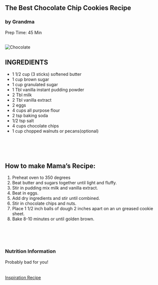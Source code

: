 <html>
<article>
<h1> The Best Chocolate Chip Cookies Recipe </h1>
<h3>by Grandma</h3>
<p>Prep Time: 45 Min</p>
<br>
<img src="./img/cookies.jpg" alt=Chocolate Chip Cookies>
<br>
<h2>INGREDIENTS</h2>
<ul style="list-style-type:disc;">
<li>1 1/2 cup (3 sticks) softened butter</li>
<li>1 cup brown sugar</li>
<li>1 cup granulated sugar</li>
<li>1 Tbl vanilla instant pudding powder</li>
<li>2 Tbl milk</li>
<li>2 Tbl vanilla extract</li>
<li>2 eggs</li>
<li>4 cups all purpose flour</li>
<li>2 tsp baking soda</li>
<li>1/2 tsp salt</li>
<li>4 cups chocolate chips</li>
<li>1 cup chopped walnuts or pecans(optional)</li>
</ul>
<br>
<br>
<br>
<h2>How to make Mama’s Recipe:</h2>
<ol type="1">
<li>Preheat oven to 350 degrees </li>
<li>Beat butter and sugars together until light and fluffy. </li>
<li>Stir in pudding mix milk and vanilla extract. </li>
<li>Beat in eggs. </li>
<li>Add dry ingredients and stir until combined.</li>
<li>Stir in chocolate chips and nuts.</li>
<li>Place 1 1/2 inch balls of dough 2 inches apart on an un greased cookie sheet. </li>
<li>Bake 8-10 minutes or until golden brown.</li>
</ol>
<br>
<br>
<br>
<h3>Nutrition Information</h3>
<body>Probably bad for you!</body>
<br>
<br>
<br>
<a href="http://www.opensourcefood.com/people/Amanori/recipes/mamas-recipe-the-best-chocolate-chip-cookies">Inspiration Recipe</a>
</article>
</html>
